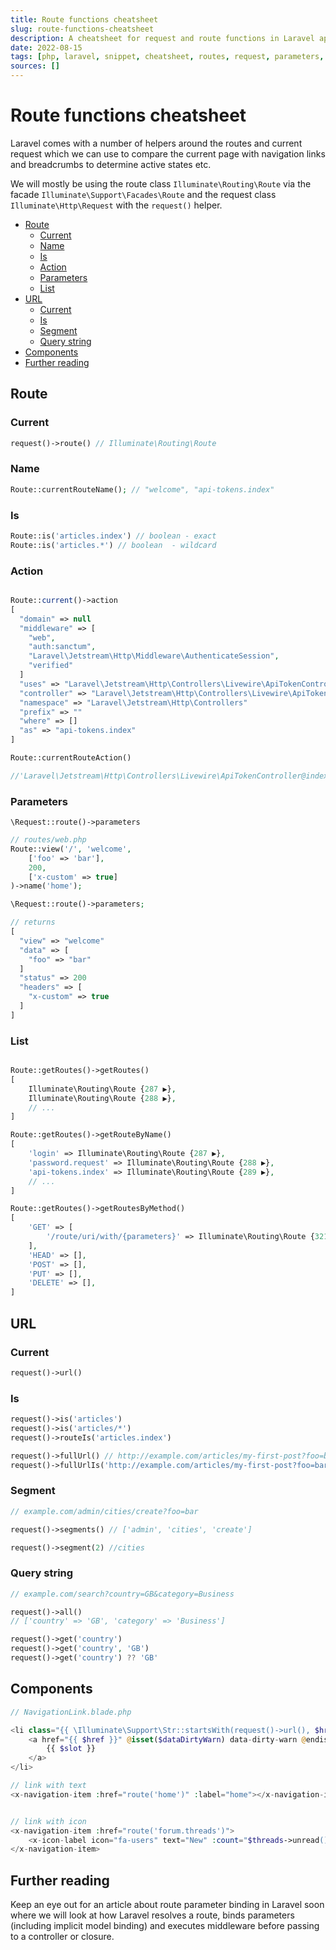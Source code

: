 ```yaml
---
title: Route functions cheatsheet
slug: route-functions-cheatsheet
description: A cheatsheet for request and route functions in Laravel applications.
date: 2022-08-15
tags: [php, laravel, snippet, cheatsheet, routes, request, parameters, query string]
sources: []
---
```


# Route functions cheatsheet

Laravel comes with a number of helpers around the routes and current request which we can use to compare the current page with navigation links and breadcrumbs to determine active states etc.

We will mostly be using the route class `Illuminate\Routing\Route` via the facade `Illuminate\Support\Facades\Route` and the request class `Illuminate\Http\Request` with the `request()` helper.

- [Route](#route)
  - [Current](#current)
  - [Name](#name)
  - [Is](#is)
  - [Action](#action)
  - [Parameters](#parameters)
  - [List](#list)
- [URL](#url)
  - [Current](#current-1)
  - [Is](#is-1)
  - [Segment](#segment)
  - [Query string](#query-string)
- [Components](#components)
- [Further reading](#further-reading)

## Route

### Current

```php
request()->route() // Illuminate\Routing\Route
```

### Name

```php
Route::currentRouteName(); // "welcome", "api-tokens.index"
```

### Is
```php
Route::is('articles.index') // boolean - exact
Route::is('articles.*') // boolean  - wildcard
```

### Action

```php

Route::current()->action
[
  "domain" => null
  "middleware" => [
    "web",
    "auth:sanctum",
    "Laravel\Jetstream\Http\Middleware\AuthenticateSession",
    "verified"
  ]
  "uses" => "Laravel\Jetstream\Http\Controllers\Livewire\ApiTokenController@index"
  "controller" => "Laravel\Jetstream\Http\Controllers\Livewire\ApiTokenController@index"
  "namespace" => "Laravel\Jetstream\Http\Controllers"
  "prefix" => ""
  "where" => []
  "as" => "api-tokens.index"
]

Route::currentRouteAction()

//'Laravel\Jetstream\Http\Controllers\Livewire\ApiTokenController@index'
```

### Parameters

`\Request::route()->parameters`

```php
// routes/web.php
Route::view('/', 'welcome',
    ['foo' => 'bar'],
    200,
    ['x-custom' => true]
)->name('home');

\Request::route()->parameters;

// returns
[
  "view" => "welcome"
  "data" => [
    "foo" => "bar"
  ]
  "status" => 200
  "headers" => [
    "x-custom" => true
  ]
]
```

### List

```php

Route::getRoutes()->getRoutes()
[
    Illuminate\Routing\Route {287 ▶},
    Illuminate\Routing\Route {288 ▶},
    // ...
]

Route::getRoutes()->getRouteByName()
[
    'login' => Illuminate\Routing\Route {287 ▶},
    'password.request' => Illuminate\Routing\Route {288 ▶},
    'api-tokens.index' => Illuminate\Routing\Route {289 ▶},
    // ...
]

Route::getRoutes()->getRoutesByMethod()
[
    'GET' => [
        '/route/uri/with/{parameters}' => Illuminate\Routing\Route {321 ▶},
    ],
    'HEAD' => [],
    'POST' => [],
    'PUT' => [],
    'DELETE' => [],
]
```


## URL

### Current
```php
request()->url()
```

### Is
```php
request()->is('articles')
request()->is('articles/*')
request()->routeIs('articles.index')

request()->fullUrl() // http://example.com/articles/my-first-post?foo=bar
request()->fullUrlIs('http://example.com/articles/my-first-post?foo=bar')

```

### Segment
```php
// example.com/admin/cities/create?foo=bar

request()->segments() // ['admin', 'cities', 'create']

request()->segment(2) //cities
```

### Query string

```php
// example.com/search?country=GB&category=Business

request()->all()
// ['country' => 'GB', 'category' => 'Business']

request()->get('country')
request()->get('country', 'GB')
request()->get('country') ?? 'GB'

```

## Components

```php
// NavigationLink.blade.php

<li class="{{ \Illuminate\Support\Str::startsWith(request()->url(), $href) ? 'active' : ''  }}">
    <a href="{{ $href }}" @isset($dataDirtyWarn) data-dirty-warn @endisset>
        {{ $slot }}
    </a>
</li>
```

```php
// link with text
<x-navigation-item :href="route('home')" :label="home"></x-navigation-item>


// link with icon
<x-navigation-item :href="route('forum.threads')">
    <x-icon-label icon="fa-users" text="New" :count="$threads->unread()->count() ?? 0" />
</x-navigation-item>
```

## Further reading

Keep an eye out for an article about route parameter binding in Laravel soon where we will look at how Laravel resolves a route, binds parameters (including implicit model binding) and executes middleware before passing to a controller or closure.